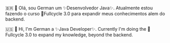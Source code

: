 <!---
german-lfl/german-lfl is a  special ✨ repository because its `README.md` (this file) appears on your GitHub profile.
You can click the Preview link to take a look at your changes.
--->
🇧🇷
👋 Olá, sou German um ✨Desenvolvedor Java✨.
Atualmente estou fazendo o curso 📔Fullcycle 3.0 para expandir meus conhecimentos alem do backend.

🇺🇸
👋 Hi, I'm German a ✨Java Developer✨.
Currently I'm doing the 📔Fullcycle 3.0 to expand my knowledge, beyond the backend.
